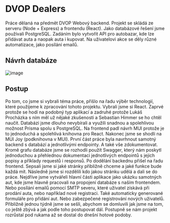# DVOP Dealers
Práce dělaná na předmět DVOP Webový backend. Projekt se skládá ze serveru (Node + Express) a frontendu (React). Jako databázové řešení jsme používali PostgreSQL. Zadáním bylo vytvořit API pro autobazar, kde lze přidávat auta a naopak auta i kupovat. Na uživatelovi akce se děly různé automatizace, jako posílání emailů. 

## Návrh databáze
![image](https://github.com/Sebight/dvop-dealership/assets/59232422/ac47d283-2524-48ce-94be-626ad0a747d4)

## Postup
Po tom, co jsme si vybrali téma práce, přišlo na řadu výběr technologií, které použijeme k zpracování tohoto projektu. Vybrali jsme si React. Zaprvé protože se hodí na podobný typ aplikací a zadruhé protože Lukáš Procházka s ním měl už nějaké zkušenosti a Sebastian Himmer se ho chtěl naučit. Databázi jsme dlouho nevybírali a využili snadnou a spolehlivou možnost Prisma spolu s PostgreSQL. Na frontend padl návrh MUI protože je to jednoduchá a spolehlivá knihovna pro React. Nakonec jsme se shodli na MUI Joy (podknihovna v MUI). První část práce byla navrhnout samotný backend s databází a jednotlivými endpointy. A také vše zdokumentovat. Kromě grafu databáze jsme se rozhodli použít Swagger, který nám poskytl jednoduchou a přehlednou dokumentaci jednotlivých endpointů s jejich popisy a příklady requestů i responsů. Po dodělání backednu přišel na řadu frontend. Sepsali jsme si jaké stránky přibližně chceme a jaké funkce bude každá mít. Následně jsme si rozdělili kdo jakou stránku udělá a dali se do práce. Nejdříve jsme vytvářeli hlavní části aplikace jako ukázku samotných aut, kde jsme hlavně pracovali na propojení databáze s naším frontendem. Nebo posílání emailů pomocí SMTP severu, které uživatel získává při prodání auta, nebo například nové registraci. Také automaticky generované formuláře pro přidání aut. Nebo zabezpečené registrování nových uživatelů. Přibližně jednou týdně jsme se sešli, abychom se domluvili jak jsme na tom, co ještě zbývá a jak podle toho postupovat dál. Postupně se nám projekt rozrůstal pod rukama až se dostal do dnešní hotové podoby.
